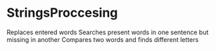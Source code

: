 # StringsProccesing
Replaces entered words
Searches present words in one sentence but missing in another
Compares two words and finds different letters
